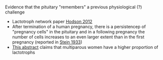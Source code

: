 Evidence that the pituitary "remembers" a previous physiological (?) challenge
- Lactotroph network paper [Hodson 2012](https://doi.org/10.1038/ncomms1612)
- After termination of a human pregnancy, there is a persistencep of "pregnancy cells" in the pituitary and in a following pregnancy the number of cells increases to an even larger extent than in the first pregnancy (reported in [Stein 1933](https://doi.org/10.1210/endo-17-2-187))
- [This abstract](https://pubmed.ncbi.nlm.nih.gov/7046682/) claims that multiparous women have a higher proportion of lactotrophs